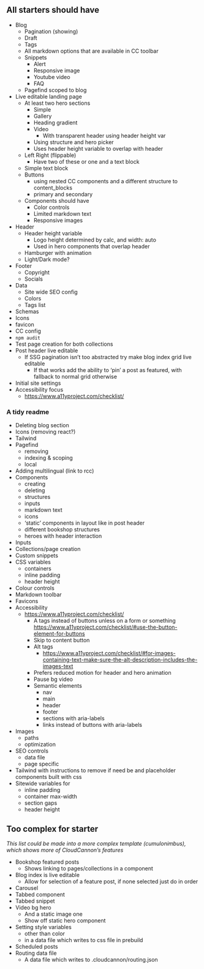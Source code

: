 ## All starters should have

- Blog
    - Pagination (showing)
    - Draft
    - Tags
    - All markdown options that are available in CC toolbar
    - Snippets
        - Alert
        - Responsive image
        - Youtube video
        - FAQ
    - Pagefind scoped to blog
- Live editable landing page
    - At least two hero sections
        - Simple
        - Gallery
        - Heading gradient
        - Video
            - With transparent header using header height var
        - Using structure and hero picker
        - Uses header height variable to overlap with header
    - Left Right (flippable)
        - Have two of these or one and a text block
    - Simple text block
    - Buttons
        - using nested CC components and a different structure to content_blocks
        - primary and secondary
    - Components should have
        - Color controls
        - Limited markdown text
        - Responsive images
- Header
    - Header height variable
        - Logo height determined by calc, and width: auto
        - Used in hero components that overlap header
    - Hamburger with animation
    - Light/Dark mode?
- Footer
    - Copyright
    - Socials
- Data
    - Site wide SEO config
    - Colors
    - Tags list
- Schemas
- Icons
- favicon
- CC config
- `npm audit`
- Test page creation for both collections
- Post header live editable
    - If SSG pagination isn’t too abstracted try make blog index grid live editable
        - If that works add the ability to ‘pin’ a post as featured, with fallback to normal grid otherwise
- Initial site settings
- Accessibility focus
    - https://www.a11yproject.com/checklist/

### A tidy readme

- Deleting blog section
- Icons (removing react?)
- Tailwind
- Pagefind
    - removing
    - indexing & scoping
    - local
- Adding multilingual (link to rcc)
- Components
    - creating
    - deleting
    - structures
    - inputs
    - markdown text
    - icons
    - ‘static’ components in layout like in post header
    - different bookshop structures
    - heroes with header interaction
- Inputs
- Collections/page creation
- Custom snippets
- CSS variables
    - containers
    - inline padding
    - header height
- Colour controls
- Markdown toolbar
- Favicons
- Accessibility
    - https://www.a11yproject.com/checklist/
        - A tags instead of buttons unless on a form or something https://www.a11yproject.com/checklist/#use-the-button-element-for-buttons
        - Skip to content button
        - Alt tags
            - https://www.a11yproject.com/checklist/#for-images-containing-text-make-sure-the-alt-description-includes-the-images-text
        - Prefers reduced motion for header and hero animation
        - Pause bg video
        - Semantic elements
            - nav
            - main
            - header
            - footer
            - sections with aria-labels
            - links instead of buttons with aria-labels
- Images
    - paths
    - optimization
- SEO controls
    - data file
    - page specific
- Tailwind with instructions to remove if need be and placeholder components built with css
- Sitewide variables for
    - inline padding
    - container max-width
    - section gaps
    - header height

## Too complex for starter

*This list could be made into a more complex template (cumulonimbus), which shows more of CloudCannon’s features*

- Bookshop featured posts
    - Shows linking to pages/collections in a component
- Blog index is live editable
    - Allow for selection of a feature post, if none selected just do in order
- Carousel
- Tabbed component
- Tabbed snippet
- Video bg hero
    - And a static image one
    - Show off static hero component
- Setting style variables
    - other than color
    - in a data file which writes to css file in prebuild
- Scheduled posts
- Routing data file
    - A data file which writes to .cloudcannon/routing.json
